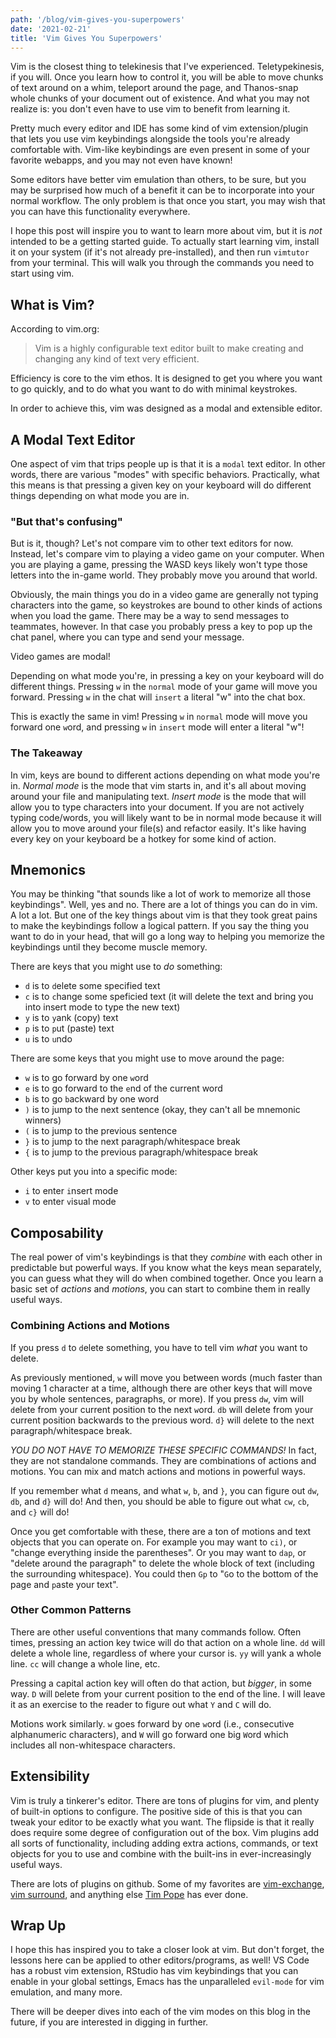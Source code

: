 ```yaml
---
path: '/blog/vim-gives-you-superpowers'
date: '2021-02-21'
title: 'Vim Gives You Superpowers'
---
```


Vim is the closest thing to telekinesis that I've experienced. Teletypekinesis, if you will. Once you learn how to control it, you will be able to move chunks of text around on a whim, teleport around the page, and Thanos-snap whole chunks of your document out of existence. And what you may not realize is: you don't even have to use vim to benefit from learning it.

Pretty much every editor and IDE has some kind of vim extension/plugin that lets you use vim keybindings alongside the tools you're already comfortable with. Vim-like keybindings are even present in some of your favorite webapps, and you may not even have known!

Some editors have better vim emulation than others, to be sure, but you may be surprised how much of a benefit it can be to incorporate into your normal workflow. The only problem is that once you start, you may wish that you can have this functionality everywhere.

I hope this post will inspire you to want to learn more about vim, but it is *not* intended to be a getting started guide. To actually start learning vim, install it on your system (if it's not already pre-installed), and then run `vimtutor` from your terminal. This will walk you through the commands you need to start using vim.

## What is Vim?

According to vim.org:

> Vim is a highly configurable text editor built to make creating and changing any kind of text very efficient.

Efficiency is core to the vim ethos. It is designed to get you where you want to go quickly, and to do what you want to do with minimal keystrokes.

In order to achieve this, vim was designed as a modal and extensible editor.

## A Modal Text Editor

One aspect of vim that trips people up is that it is a `modal` text editor. In other words, there are various "modes" with specific behaviors. Practically, what this means is that pressing a given key on your keyboard will do different things depending on what mode you are in.

### "But that's confusing"

But is it, though? Let's not compare vim to other text editors for now. Instead, let's compare vim to playing a video game on your computer. When you are playing a game, pressing the WASD keys likely won't type those letters into the in-game world. They probably move you around that world.

Obviously, the main things you do in a video game are generally not typing characters into the game, so keystrokes are bound to other kinds of actions when you load the game. There may be a way to send messages to teammates, however. In that case you probably press a key to pop up the chat panel, where you can type and send your message.

Video games are modal!

Depending on what mode you're, in pressing a key on your keyboard will do different things. Pressing `w` in the `normal` mode of your game will move you forward. Pressing `w` in the chat will `insert` a literal "w" into the chat box.

This is exactly the same in vim! Pressing `w` in `normal` mode will move you forward one `w`ord, and pressing `w` in `insert` mode will enter a literal "w"!

### The Takeaway

In vim, keys are bound to different actions depending on what mode you're in. *Normal mode* is the mode that vim starts in, and it's all about moving around your file and manipulating text. *Insert mode* is the mode that will allow you to type characters into your document. If you are not actively typing code/words, you will likely want to be in normal mode because it will allow you to move around your file(s) and refactor easily. It's like having every key on your keyboard be a hotkey for some kind of action.

## Mnemonics
You may be thinking "that sounds like a lot of work to memorize all those keybindings". Well, yes and no. There are a lot of things you can do in vim. A lot a lot. But one of the key things about vim is that they took great pains to make the keybindings follow a logical pattern. If you say the thing you want to do in your head, that will go a long way to helping you memorize the keybindings until they become muscle memory.

 There are keys that you might use to *do* something:

- `d` is to `d`elete some specified text
- `c` is to `c`hange some speficied text (it will delete the text and bring you into insert mode to type the new text)
- `y` is to `y`ank (copy) text
- `p` is to `p`ut (paste) text
- `u` is to `u`ndo

There are some keys that you might use to move around the page:

- `w` is to go forward by one `w`ord
- `e` is to go forward to the `e`nd of the current word
- `b` is to go `b`ackward by one word
- `)` is to jump to the next sentence (okay, they can't all be mnemonic winners)
- `(` is to jump to the previous sentence
- `}` is to jump to the next paragraph/whitespace break
- `{` is to jump to the previous paragraph/whitespace break

Other keys put you into a specific mode:

- `i` to enter `i`nsert mode
- `v` to enter `v`isual mode

## Composability

The real power of vim's keybindings is that they *combine* with each other in predictable but powerful ways. If you know what the keys mean separately, you can guess what they will do when combined together. Once you learn a basic set of *actions* and *motions*, you can start to combine them in really useful ways.

### Combining Actions and Motions

If you press `d` to `d`elete something, you have to tell vim *what* you want to delete.

As previously mentioned, `w` will move you between words (much faster than moving 1 character at a time, although there are other keys that will move you by whole sentences, paragraphs, or more). If you press `dw`, vim will `d`elete from your current position to the next `w`ord. `db` will delete from your current position backwards to the previous word. `d}` will `d`elete to the next paragraph/whitespace break.

*YOU DO NOT HAVE TO MEMORIZE THESE SPECIFIC COMMANDS!* In fact, they are not standalone commands. They are combinations of actions and motions. You can mix and match actions and motions in powerful ways.

If you remember what `d` means, and what `w`, `b`, and `}`, you can figure out `dw`, `db`, and `d}` will do! And then, you should be able to figure out what `cw`, `cb`, and `c}` will do!

Once you get comfortable with these, there are a ton of motions and text objects that you can operate on. For example you may want to `ci)`, or "change everything inside the parentheses". Or you may want to `dap`, or "delete around the paragraph" to delete the whole block of text (including the surrounding whitespace). You could then `Gp` to "`G`o to the bottom of the page and `p`aste your text".

### Other Common Patterns
There are other useful conventions that many commands follow. Often times, pressing an action key twice will do that action on a whole line. `dd` will delete a whole line, regardless of where your cursor is. `yy` will yank a whole line. `cc` will change a whole line, etc.

Pressing a capital action key will often do that action, but *bigger*, in some way. `D` will `D`elete from your current position to the end of the line. I will leave it as an exercise to the reader to figure out what `Y` and `C` will do.

Motions work similarly. `w` goes forward by one `w`ord (i.e., consecutive alphanumeric characters), and `W` will go forward one big `W`ord which includes all non-whitespace characters.


## Extensibility

Vim is truly a tinkerer's editor. There are tons of plugins for vim, and plenty of built-in options to configure. The positive side of this is that you can tweak your editor to be exactly what you want. The flipside is that it really does require some degree of configuration out of the box. Vim plugins add all sorts of functionality, including adding extra actions, commands, or text objects for you to use and combine with the built-ins in ever-increasingly useful ways.

There are lots of plugins on github. Some of my favorites are  [vim-exchange](https://github.com/tommcdo/vim-exchange), [vim surround](https://github.com/tpope/vim-surround), and anything else [Tim Pope](https://github.com/tpope?tab=repositories) has ever done.

## Wrap Up

I hope this has inspired you to take a closer look at vim. But don't forget, the lessons here can be applied to other editors/programs, as well! VS Code has a robust vim extension, RStudio has vim keybindings that you can enable in your global settings, Emacs has the unparalleled `evil-mode` for vim emulation, and many more.

There will be deeper dives into each of the vim modes on this blog in the future, if you are interested in digging in further.
